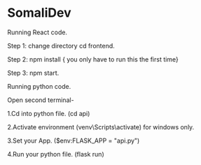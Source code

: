 # SomaliDev

Running React code.

Step 1: change directory cd frontend. 

Step 2: npm install { you only have to run this the first time} 

Step 3: npm start.

Running python code.

Open second terminal-

1.Cd into python file. (cd api)

2.Activate environment (venv\Scripts\activate) for windows only.

3.Set your App. ($env:FLASK_APP = "api.py")

4.Run your python file. (flask run)
